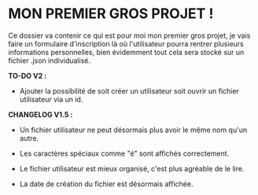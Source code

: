 # MON PREMIER GROS PROJET !

Ce dossier va contenir ce qui est pour moi mon premier gros projet, je vais faire un formulaire d'inscription là où l'utilisateur pourra rentrer plusieurs informations personnelles, bien évidemment tout cela sera stocké sur un fichier .json individualisé.

**TO-DO V2 :** 

- Ajouter la possibilité de soit créer un utilisateur soit ouvrir un fichier utilisateur via un id.

**CHANGELOG V1.5 :** 

- Un fichier utilisateur ne peut désormais plus avoir le même nom qu'un autre.

- Les caractères spéciaux comme "é" sont affichés correctement.

- Le fichier utilisateur est mieux organisé, c'est plus agréable de le lire.

- La date de création du fichier est désormais affichée.

